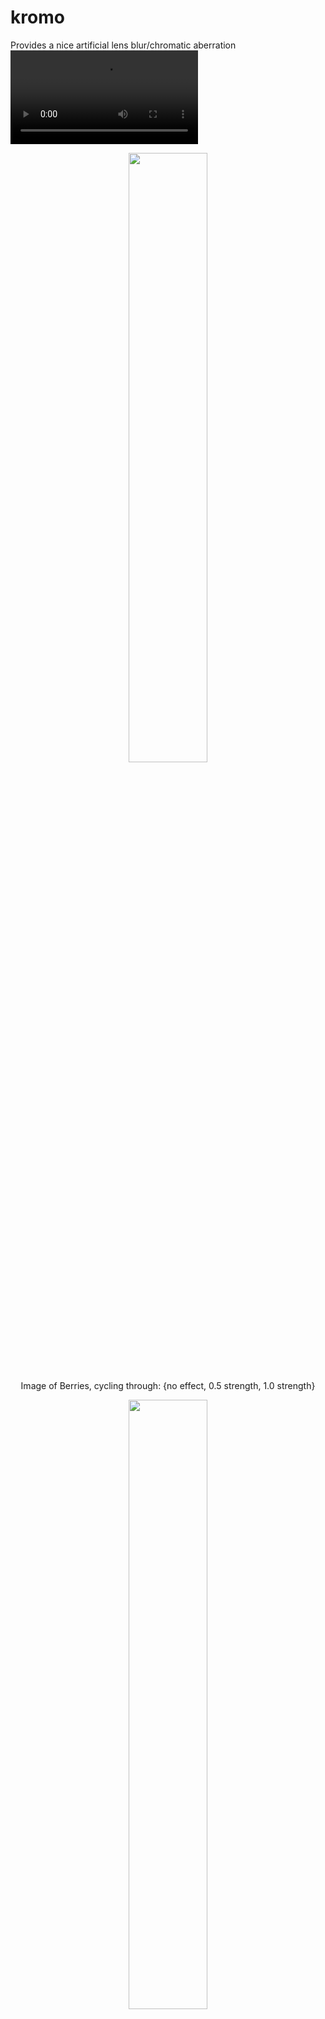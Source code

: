 # kromo
Provides a nice artificial lens blur/chromatic aberration
<video controls>
  <source src="https://github.com/yoonsikp/chromate/blob/master/output.mp4?raw=true>" type="video/mp4"></video>

<p align="center">
  <img src=https://github.com/yoonsikp/chromate/blob/master/output.gif?raw=true width=50%>
 </p>
 <p align="center">
  Image of Berries, cycling through: {no effect, 0.5 strength, 1.0 strength}
</p>
<p align="center">
  <img src=https://github.com/yoonsikp/chromate/blob/master/chosen8_chromatic.jpg?raw=true width=50%>
  </p>
  <p align="center">
  Image of Flowers, 0.5 strength
</p>


## Usage
```
$ python3 chromatic_ab.py chosen8.jpg

Original Image details: JPEG (1962, 2615) RGB
Dimensions must be odd, automatically cropping...
New dimensions: (1961, 2615)
Completed in: 67.25719666481018s
```
